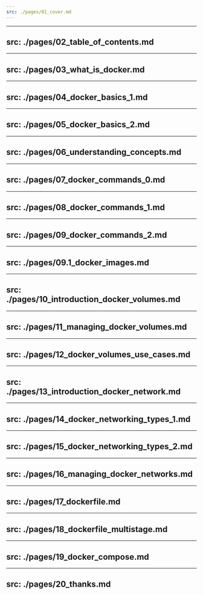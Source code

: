 ```yaml
---
src: ./pages/01_cover.md
---
```


---
src: ./pages/02_table_of_contents.md
---

---
src: ./pages/03_what_is_docker.md
---

---
src: ./pages/04_docker_basics_1.md
---

---
src: ./pages/05_docker_basics_2.md
---

---
src: ./pages/06_understanding_concepts.md
---

---
src: ./pages/07_docker_commands_0.md
---

---
src: ./pages/08_docker_commands_1.md
---

---
src: ./pages/09_docker_commands_2.md
---

---
src: ./pages/09.1_docker_images.md
---

---
src: ./pages/10_introduction_docker_volumes.md
---

---
src: ./pages/11_managing_docker_volumes.md
---

---
src: ./pages/12_docker_volumes_use_cases.md
---

---
src: ./pages/13_introduction_docker_network.md
---

---
src: ./pages/14_docker_networking_types_1.md
---

---
src: ./pages/15_docker_networking_types_2.md
---

---
src: ./pages/16_managing_docker_networks.md
---

---
src: ./pages/17_dockerfile.md
---

---
src: ./pages/18_dockerfile_multistage.md
---

---
src: ./pages/19_docker_compose.md
---

---
src: ./pages/20_thanks.md
---
